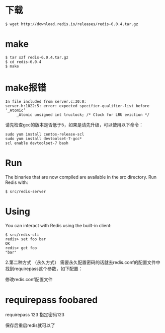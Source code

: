 # 下载
```
$ wget http://download.redis.io/releases/redis-6.0.4.tar.gz
```
# make
```
$ tar xzf redis-6.0.4.tar.gz
$ cd redis-6.0.4
$ make
```
# make报错
```
In file included from server.c:30:0:
server.h:1022:5: error: expected specifier-qualifier-list before ‘_Atomic’
     _Atomic unsigned int lruclock; /* Clock for LRU eviction */
```

请先检查gcc的版本是否低于5，如果是请先升级，可以使用以下命令：
```
sudo yum install centos-release-scl
sudo yum install devtoolset-7-gcc*
scl enable devtoolset-7 bash
```


# Run
The binaries that are now compiled are available in the src directory. Run Redis with:
```
$ src/redis-server
```

# Using
You can interact with Redis using the built-in client:

```
$ src/redis-cli
redis> set foo bar
OK
redis> get foo
"bar"
```

2.第二种方式 （永久方式）
需要永久配置密码的话就去redis.conf的配置文件中找到requirepass这个参数，如下配置：

修改redis.conf配置文件　　

# requirepass foobared
requirepass 123   指定密码123

保存后重启redis就可以了

